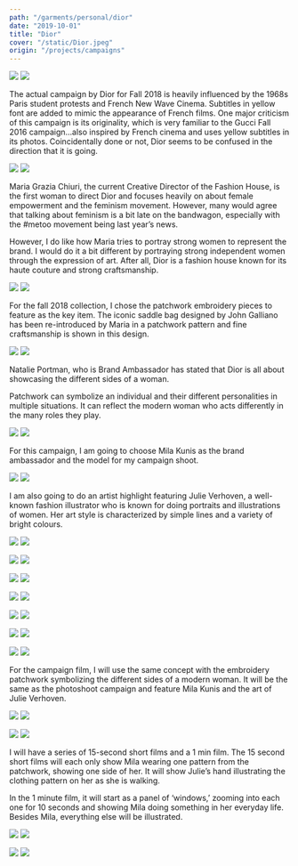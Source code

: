 ```yaml
---
path: "/garments/personal/dior"
date: "2019-10-01"
title: "Dior"
cover: "/static/Dior.jpeg"
origin: "/projects/campaigns"
---
```

<div className="post-content">
<div className="content-image">
<zoom-image 
  src='/static/Dior.jpeg' 
  zoomSrc='/static/Dior.jpeg' 
  caption='Javia - Dior'>
</zoom-image>
<hidden>
    <img src='/static/Dior.jpeg' />
    <img src='/static/Dior.jpeg' />
</hidden>

The actual campaign by Dior for Fall 2018 is heavily influenced by the 1968s Paris student protests and French New Wave Cinema. Subtitles in yellow font are added to mimic the appearance of French films. One major criticism of this campaign is its originality, which is very familiar to the Gucci Fall 2016 campaign…also inspired by French cinema and uses yellow subtitles in its photos. Coincidentally done or not, Dior seems to be confused in the direction that it is going. 

<zoom-image 
  src='/static/Dior2.jpeg' 
  zoomSrc='/static/Dior2.jpeg' 
  caption='Javia - Dior'>
</zoom-image>
<hidden>
    <img src='/static/Dior2.jpeg' />
    <img src='/static/Dior2.jpeg' />
</hidden>

Maria Grazia Chiuri, the current Creative Director of the Fashion House, is the first woman to direct Dior and focuses heavily on about female empowerment and the feminism movement. However, many would agree that talking about feminism is a bit late on the bandwagon, especially with the #metoo movement being last year’s news. 

However, I do like how Maria tries to portray strong women to represent the brand. I would do it a bit different by portraying strong independent women through the expression of art. 
After all, Dior is a fashion house known for its haute couture and strong craftsmanship. 

<zoom-image 
  src='/static/Dior3.jpeg' 
  zoomSrc='/static/Dior3.jpeg' 
  caption='Javia - Dior'>
</zoom-image>
<hidden>
    <img src='/static/Dior3.jpeg' />
    <img src='/static/Dior3.jpeg' />
</hidden>

For the fall 2018 collection, I chose the patchwork embroidery pieces to feature as the key item. The iconic saddle bag designed by John Galliano has been re-introduced by Maria in a patchwork pattern and fine craftsmanship is shown in this design. 

<zoom-image 
  src='/static/Dior4.jpeg' 
  zoomSrc='/static/Dior4.jpeg' 
  caption='Javia - Dior'>
</zoom-image>
<hidden>
    <img src='/static/Dior4.jpeg' />
    <img src='/static/Dior4.jpeg' />
</hidden>

Natalie Portman, who is Brand Ambassador has stated that Dior is all about showcasing the different sides of a woman. 

Patchwork can symbolize an individual and their different personalities in multiple situations. It can reflect the modern woman who acts differently in the many roles they play. 

<zoom-image 
  src='/static/Dior5.jpeg' 
  zoomSrc='/static/Dior5.jpeg' 
  caption='Javia - Dior'>
</zoom-image>
<hidden>
    <img src='/static/Dior5.jpeg' />
    <img src='/static/Dior5.jpeg' />
</hidden>

For this campaign, I am going to choose Mila Kunis as the brand ambassador and the model for my campaign shoot. 

<zoom-image 
  src='/static/Dior6.jpeg' 
  zoomSrc='/static/Dior6.jpeg' 
  caption='Javia - Dior'>
</zoom-image>
<hidden>
    <img src='/static/Dior6.jpeg' />
    <img src='/static/Dior6.jpeg' />
</hidden>

I am also going to do an artist highlight featuring Julie Verhoven, a well-known fashion illustrator who is known for doing portraits and illustrations of women. Her art style is characterized by simple lines and a variety of bright colours. 

<zoom-image 
  src='/static/Dior7.jpeg' 
  zoomSrc='/static/Dior7.jpeg' 
  caption='Javia - Dior'>
</zoom-image>
<hidden>
    <img src='/static/Dior7.jpeg' />
    <img src='/static/Dior7.jpeg' />
</hidden>

<zoom-image 
  src='/static/Dior8.jpeg' 
  zoomSrc='/static/Dior8.jpeg' 
  caption='Javia - Dior'>
</zoom-image>
<hidden>
    <img src='/static/Dior8.jpeg' />
    <img src='/static/Dior8.jpeg' />
</hidden>

<zoom-image 
  src='/static/Dior9.jpeg' 
  zoomSrc='/static/Dior9.jpeg' 
  caption='Javia - Dior'>
</zoom-image>
<hidden>
    <img src='/static/Dior9.jpeg' />
    <img src='/static/Dior9.jpeg' />
</hidden>

<zoom-image 
  src='/static/Dior10.jpeg' 
  zoomSrc='/static/Dior10.jpeg' 
  caption='Javia - Dior'>
</zoom-image>
<hidden>
    <img src='/static/Dior10.jpeg' />
    <img src='/static/Dior10.jpeg' />
</hidden>

<zoom-image 
  src='/static/Dior11.jpeg' 
  zoomSrc='/static/Dior11.jpeg' 
  caption='Javia - Dior'>
</zoom-image>
<hidden>
    <img src='/static/Dior11.jpeg' />
    <img src='/static/Dior11.jpeg' />
</hidden>

<zoom-image 
  src='/static/Dior12.jpeg' 
  zoomSrc='/static/Dior12.jpeg' 
  caption='Javia - Dior'>
</zoom-image>
<hidden>
    <img src='/static/Dior12.jpeg' />
    <img src='/static/Dior12.jpeg' />
</hidden>

<zoom-image 
  src='/static/Dior13.jpeg' 
  zoomSrc='/static/Dior13.jpeg' 
  caption='Javia - Dior'>
</zoom-image>
<hidden>
    <img src='/static/Dior13.jpeg' />
    <img src='/static/Dior13.jpeg' />
</hidden>

For the campaign film, I will use the same concept with the embroidery patchwork symbolizing the different sides of a modern woman. It will be the same as the photoshoot campaign and feature Mila Kunis and the art of Julie Verhoven. 

<zoom-image 
  src='/static/Dior14.jpeg' 
  zoomSrc='/static/Dior14.jpeg' 
  caption='Javia - Dior'>
</zoom-image>
<hidden>
    <img src='/static/Dior14.jpeg' />
    <img src='/static/Dior14.jpeg' />
</hidden>

<zoom-image 
  src='/static/Dior15.jpeg' 
  zoomSrc='/static/Dior15.jpeg' 
  caption='Javia - Dior'>
</zoom-image>
<hidden>
    <img src='/static/Dior15.jpeg' />
    <img src='/static/Dior15.jpeg' />
</hidden>

I will have a series of 15-second short films and a 1 min film. 
The 15 second short films will each only show Mila wearing one pattern from the patchwork, showing one side of her. It will show Julie’s hand illustrating the clothing pattern on her as she is walking. 

In the 1 minute film, it will start as a panel of ‘windows,’ zooming into each one for 10 seconds and showing Mila doing something in her everyday life. Besides Mila, everything else will be illustrated. 

<zoom-image 
  src='/static/Dior16.jpeg' 
  zoomSrc='/static/Dior16.jpeg' 
  caption='Javia - Dior'>
</zoom-image>
<hidden>
    <img src='/static/Dior16.jpeg' />
    <img src='/static/Dior16.jpeg' />
</hidden>

<zoom-image 
  src='/static/Dior17.jpeg' 
  zoomSrc='/static/Dior17.jpeg' 
  caption='Javia - Dior'>
</zoom-image>
<hidden>
    <img src='/static/Dior17.jpeg' />
    <img src='/static/Dior17.jpeg' />
</hidden>
</div>
</div>
